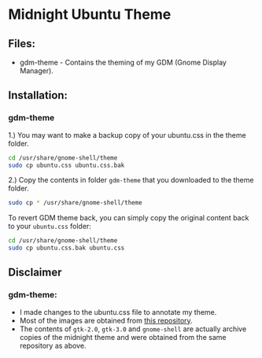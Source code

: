 # Midnight Ubuntu Theme
## Files:
* gdm-theme - Contains the theming of my GDM (Gnome Display Manager). 

## Installation:
### gdm-theme
1.) You may want to make a backup copy of your ubuntu.css in the theme folder.
```bash
cd /usr/share/gnome-shell/theme
sudo cp ubuntu.css ubuntu.css.bak
```

2.) Copy the contents in folder `gdm-theme` that you downloaded to the theme folder.
```bash
sudo cp * /usr/share/gnome-shell/theme
```
To revert GDM theme back, you can simply copy the original content back to your `ubuntu.css` folder:
```bash
cd /usr/share/gnome-shell/theme
sudo cp ubuntu.css.bak ubuntu.css
```

## Disclaimer
### gdm-theme:
* I made changes to the ubuntu.css file to annotate my theme.
* Most of the images are obtained from [this repository](https://github.com/i-mint/midnight).
* The contents of `gtk-2.0`, `gtk-3.0` and `gnome-shell` are actually archive copies of the midnight theme and were obtained from the same repository as above.
